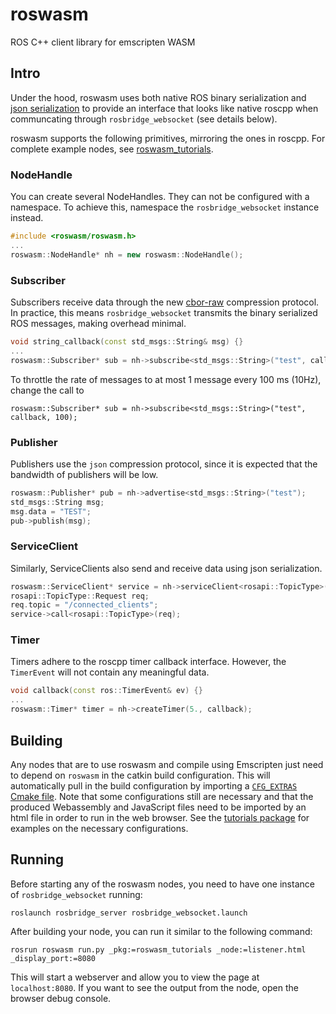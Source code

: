 # roswasm
ROS C++ client library for emscripten WASM

## Intro

Under the hood, roswasm uses both native ROS binary serialization and [json serialization](https://github.com/nilsbore/roswasm_suite/tree/master/roscpp_json_serialize)
to provide an interface that looks like native roscpp when communcating through
`rosbridge_websocket` (see details below).

roswasm supports the following primitives, mirroring the ones in roscpp.
For complete example nodes, see [roswasm_tutorials](https://github.com/nilsbore/roswasm_suite/tree/master/roswasm_tutorials).

### NodeHandle

You can create several NodeHandles. They can not be configured with a namespace.
To achieve this, namespace the `rosbridge_websocket` instance instead.
```cpp
#include <roswasm/roswasm.h>
...
roswasm::NodeHandle* nh = new roswasm::NodeHandle();
```

### Subscriber

Subscribers receive data through the new [cbor-raw](https://github.com/RobotWebTools/rosbridge_suite/commit/dc7fcb282d1326d573abe83579cc7d989ae71739)
compression protocol. In practice, this means `rosbridge_websocket` transmits the binary
serialized ROS messages, making overhead minimal.
```cpp
void string_callback(const std_msgs::String& msg) {}
...
roswasm::Subscriber* sub = nh->subscribe<std_msgs::String>("test", callback);
```
To throttle the rate of messages to at most 1 message every 100 ms (10Hz), change the call to
```
roswasm::Subscriber* sub = nh->subscribe<std_msgs::String>("test", callback, 100);
```

### Publisher

Publishers use the `json` compression protocol, since it is expected that the
bandwidth of publishers will be low.
```cpp
roswasm::Publisher* pub = nh->advertise<std_msgs::String>("test");
std_msgs::String msg;
msg.data = "TEST";
pub->publish(msg);
```

### ServiceClient

Similarly, ServiceClients also send and receive data using json serialization.
```cpp
roswasm::ServiceClient* service = nh->serviceClient<rosapi::TopicType>("/rosapi/topic_type", service_callback);
rosapi::TopicType::Request req;
req.topic = "/connected_clients";
service->call<rosapi::TopicType>(req);
```

### Timer

Timers adhere to the roscpp timer callback interface. However, the `TimerEvent` will
not contain any meaningful data.
```cpp
void callback(const ros::TimerEvent& ev) {}
...
roswasm::Timer* timer = nh->createTimer(5., callback);
```

## Building

Any nodes that are to use roswasm and compile using Emscripten
just need to depend on `roswasm` in the catkin build configuration.
This will automatically pull in the build configuration by
importing a [`CFG_EXTRAS` Cmake file](https://github.com/nilsbore/roswasm_suite/blob/master/roswasm/cmake/roswasm-extras.cmake.in).
Note that some configurations still are necessary and that the
produced Webassembly and JavaScript files need to be imported
by an html file in order to run in the web browser.
See the [tutorials package](https://github.com/nilsbore/roswasm_suite/tree/master/roswasm_tutorials)
for examples on the necessary configurations.

## Running


Before starting any of the roswasm nodes, you need to have one instance of `rosbridge_websocket` running:
```
roslaunch rosbridge_server rosbridge_websocket.launch
```
After building your node, you can run it similar to the following command:
```
rosrun roswasm run.py _pkg:=roswasm_tutorials _node:=listener.html _display_port:=8080
```
This will start a webserver and allow you to view the page at `localhost:8080`.
If you want to see the output from the node, open the browser debug console.
